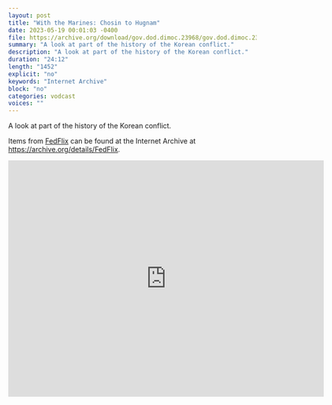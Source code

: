```yaml
---
layout: post
title: "With the Marines: Chosin to Hugnam"
date: 2023-05-19 00:01:03 -0400
file: https://archive.org/download/gov.dod.dimoc.23968/gov.dod.dimoc.23968_512kb.mp4
summary: "A look at part of the history of the Korean conflict."
description: "A look at part of the history of the Korean conflict."
duration: "24:12"
length: "1452"
explicit: "no" 
keywords: "Internet Archive"
block: "no" 
categories: vodcast
voices: ""
---
```

A look at part of the history of the Korean conflict.

Items from [FedFlix](https://archive.org/details/FedFlix?and%5B%5D=languageSorter%3A%22English%22&and%5B%5D=subject%3A%22dod.gov%22&and%5B%5D=subject%3A%22ntis.gov%22&and%5B%5D=subject%3A%22defenseimagery.mil%22&and%5B%5D=subject%3A%22usdoj.gov%22&and%5B%5D=subject%3A%22senate.gov%22&and%5B%5D=subject%3A%22dot.gov%22&and%5B%5D=subject%3A%22army.mil%22&and%5B%5D=subject%3A%22emergency+response%22&and%5B%5D=subject%3A%22frbsf.gov%22&and%5B%5D=subject%3A%22FBI%22&and%5B%5D=subject%3A%22domestic+preparedness%22&and%5B%5D=subject%3A%22emergency+education+network%22&and%5B%5D=subject%3A%22emergency+medical+system%22&and%5B%5D=subject%3A%22first+responders%22&and%5B%5D=subject%3A%22navy.mil%22&and%5B%5D=subject%3A%22treasury.gov%22&and%5B%5D=subject%3A%22usmint.gov%22&and%5B%5D=subject%3A%22war.gov%22&sort=week&page=1) can be found at the Internet Archive at <https://archive.org/details/FedFlix>.

<iframe src="https://archive.org/embed/gov.dod.dimoc.23968" width="640" height="480" frameborder="0" webkitallowfullscreen="true" mozallowfullscreen="true" allowfullscreen></iframe>
